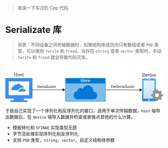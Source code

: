 > 收录一下写过的 Cpp 代码

# Serializate 库

> 背景：不同设备之间传输数据时，如果结构体成员内只有数组或者 `POD` 类型，可以使用 `fwrite` 和 `fread`。当存在 `string` 或者 `vector` 类型时，手动 `fwrite` 和 `fread` 就会导致代码冗余。

![](Serializate/imgs/model.png)

于是自己实现了一个序列化和反序列化的接口，适用于单次传输数据，`host` 端导出数据后，在 `device` 端导入数据并检查或者做点其他的什么计算。

- 模板特化和 `SFINAE` 实现类型无感
- 字节流处理实现序列化和反序列化
- 支持 `POD` 类型，`string`，`vector`，自定义结构体参数

